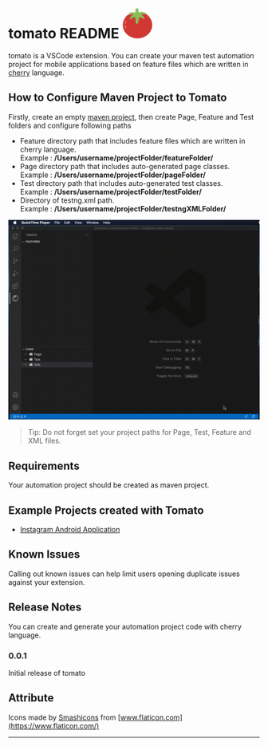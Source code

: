 # tomato README <img width="60px" height="60px" src="media/tomato-color.png" />

tomato is a VSCode extension. You can create your maven test automation project for mobile applications based on feature files which are written in [cherry](https://github.com/esg4aspl/SPL-AT-Gherkin-Extension/tree/master/SPL-AT-Gherkin "cherry")  language.

## How to Configure Maven Project to Tomato
Firstly, create an empty [maven project](https://maven.apache.org/guides/getting-started/maven-in-five-minutes.html#creating-a-project), then create Page, Feature and Test folders and configure following paths
* Feature directory path that includes feature files which are written in cherry language.<br/>Example : **/Users/username/projectFolder/featureFolder/**
* Page directory path that includes auto-generated page classes.<br/>Example : **/Users/username/projectFolder/pageFolder/**
* Test directory path that includes auto-generated test classes.<br/>Example : **/Users/username/projectFolder/testFolder/**
* Directory of testng.xml path.<br/>Example : **/Users/username/projectFolder/testngXMLFolder/**

![](resources/gif/how_to_configure_tomato_2.gif)

> Tip: Do not forget set your project paths for Page, Test, Feature and XML files.

## Requirements

Your automation project should be created as maven project.

## Example Projects created with Tomato

* [Instagram Android Application](https://github.com/sercanparker/Cherry-Samples/tree/master/instagram-case-study)

## Known Issues

Calling out known issues can help limit users opening duplicate issues against your extension.

## Release Notes

You can create and generate your automation project code with cherry language. 

### 0.0.1

Initial release of tomato

## Attribute
Icons made by [Smashicons](https://www.flaticon.com/authors/smashicons) from [www.flaticon.com](https://www.flaticon.com/)

-----------------------------------------------------------------------------------------------------------




